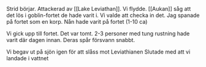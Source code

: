 Strid börjar.
Attackerad av [[Lake Leviathan]]. Vi flydde.
[[Aukan]] såg att det lös i goblin-fortet de hade varit i. Vi valde att checka in det.
Jag spanade på fortet som en korp. Nån hade varit på fortet (1-10 ca)

Vi gick upp till fortet. Det var tomt. 2-3 personer med tung rustning hade varit där dagen innan. Deras spår försvann snabbt.

Vi begav ut på sjön igen för att slåss mot Leviathianen
Slutade med att vi landade i vattnet